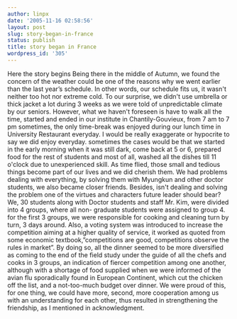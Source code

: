 ```yaml
---
author: linpx
date: '2005-11-16 02:58:56'
layout: post
slug: story-began-in-france
status: publish
title: story began in France
wordpress_id: '305'
---
```


Here the story begins Being there in the middle of Autumn, we found the
concern of the weather could be one of the reasons why we went earlier than
the last year’s schedule. In other words, our schedule fits us, it wasn't
neither too hot nor extreme cold. To our surprise, we didn't use umbrella or
thick jacket a lot during 3 weeks as we were told of unpredictable climate by
our seniors. However, what we haven't foreseen is have to walk all the time,
started and ended in our institute in Chantily-Gouvieux, from 7 am to 7 pm
sometimes, the only time-break was enjoyed during our lunch time in University
Restaurant everyday. I would be really exaggerate or hypocrite to say we did
enjoy everyday. sometimes the cases would be that we started in the early
morning when it was still dark, come back at 5 or 6, prepared food for the
rest of students and most of all, washed all the dishes till 11 o'clock due to
unexperienced skill. As time flied, those small and tedious things become part
of our lives and we did cherish them. We had problems dealing with everything,
by solving them with Myungkun and other doctor students, we also became closer
friends. Besides, isn't dealing and solving the problem one of the virtues and
characters future leader should bear? We, 30 students along with Doctor
students and staff Mr. Kim, were divided into 4 groups, where all non-
graduate students were assigned to group 4. for the first 3 groups, we were
responsible for cooking and cleaning turn by turn, 3 days around. Also, a
voting system was introduced to increase the competition aiming at a higher
quality of service, it worked as quoted from some economic
textbook,”competitions are good, competitions observe the rules in market”. By
doing so, all the dinner seemed to be more diversified as coming to the end of
the field study under the guide of all the chefs and cooks in 3 groups, an
indication of fiercer competition among one another, although with a shortage
of food supplied when we were informed of the avian flu sporadically found in
European Continent, which cut the chicken off the list, and a not-too-much
budget over dinner. We were proud of this, for one thing, we could have more,
second, more cooperation among us with an understanding for each other, thus
resulted in strengthening the friendship, as I mentioned in acknowledgment.

